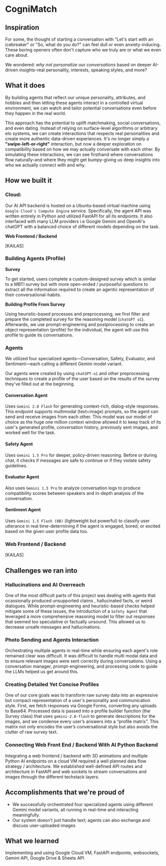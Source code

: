 # CogniMatch

## Inspiration
For some, the thought of starting a conversation with "Let's start with an icebreaker" or "So, what do you do?" can feel dull or even anxiety-inducing. These boring openers often don't capture who we truly are or what we even care about. 

We wondered: *why not personalize our conversations* based on deeper AI-driven insights-real personality, interests, speaking styles, and more? 

## What it does

By building agents that reflect our unique personality, attributes, and hobbies and then letting these agents interact in a controlled virtual environment, we can watch and tailor potential conversations even before they happen in the real world. 

This approach has the potential to uplift matchmaking, social conversations, and even dating. Instead of relying on surface-level algorithms or arbitrary elo systems, we can create interactions that respects real personalities and create more authentic  data-driven experiences. It's no longer simply a **"swipe-left-or-right"** interaction, but now a deeper exploration on compatibility based on how we may actually conversate with each other. By simulating these interactions, we can see firsthand where conversations flow naturally-and where they might get bumpy-giving us deep insights into who we actually connect with and why. 

## How we built it
### Cloud:

Our AI API backend is hosted on a Ubuntu-based virtual machine using `Google Cloud's Compute Engine` service. Specifically, the agent API was written entirely in Python and utilized FastAPI for all its endpoints. It also interfaced with many LLM providers i.e Google Gemini and OpenAI's chatGPT with a balanced choice of different models depending on the task. 

**Web Frontend / Backend**

[KAILAS]


### Building Agents (Profile)
**Survey**

To get started, users complete a custom-designed survey which is similar to a MBTI survey but with more open-ended / purposeful questions to extract all the information required to create an agentic representation of their conversational-habits.  

**Building Profile From Survey**

Using heuristic-based processes and preprocessing, we first filter and prepare the completed survey for the reasoning model (`chatGPT o1`). Afterwards, we use prompt-engineering and postprocessing to create an object representation (profile) for the individual, the agent will use this profile to guide its conversations. 

### Agents
We utilized four specialized agents—Conversation, Safety, Evaluator, and Sentiment—each calling a different Gemini model variant. 

Our agents were created by using `chatGPT-o1` and other preprocessing techniques to create a profile of the user based on the results of the survey they've filled out at the beginning. 

#### Conversation Agent
Uses `Gemini 2.0 Flash` for generating context-rich, dialog-style responses. This endpoint supports multimodal (text+image) prompts, so the agent can send and receive images from each other. This model was our model of choice as the huge one million context window allowed it to keep track of its user's generated profile, conversation history, previously sent images, and worked well for the task. 

#### Safety Agent
Uses `Gemini 1.5 Pro` for deeper, policy-driven reasoning. Before or during chat, it checks if messages are safe to continue or if they violate safety guidelines.

#### Evaluator Agent
Also uses `Gemini 1.5 Pro` to analyze conversation logs to produce compatibility scores between speakers and in-depth analysis of the conversation. 

#### Sentiment Agent
Uses `Gemini 1.5 Flash (8B)` (lightweight but powerful) to classify user utterance in real time-determining if the agent is engaged, bored, or excited based on the given user profile data too.

### Web Frontend / Backend

[KAILAS]

## Challenges we ran into

### Hallucinations and AI Overreach
One of the most difficult parts of this project was dealing with agents that ocassionally produced unsupported claims , hallucinated facts, or weird dialogues. While prompt-engineering and heuristic-based checks helped mitigate some of these issues, the introduction of a `Safety Agent` that leveraged a more comprehensive reasoning model to filter out responses that seemed too speculative or factually unsound. This allowed us to decrease unsafe messages and hallucinations.

### Photo Sending and Agents Interaction

Orchestrating multiple agents in real-time while ensuring each agent's role remained clear was difficult. It was difficult to handle multi modal data and to ensure relevant images were sent correctly during conversations. Using a conversation manager, prompt-engineering, and processing code to guide the LLMs helped us get around this. 

### Creating Detailed Yet Concise Profiles

One of our core goals was to transform raw survey data into an expressive but compact representation of a user's personality and communication style. First, we fetch responses via Google Forms, converting any uploads to Base64. Processed data is passed into a profile builder function (the Survey class) that uses `gemini-2.0-flash` to generate descriptions for the images, and we condense every user’s answers into a “profile matrix”. This matrix not only encodes the user’s conversational style but also avoids the clutter of raw survey text.

### Connecting Web Front End / Backend With AI Python Backend
Integrating a web frontend / backend with 3D animations and multiple Python AI endpoints on a cloud VM required a well planned data flow strategy / architecture. We established well-defined API routes and architecture in FastAPI and web sockets to stream conversations and images through the different techstack layers. 

## Accomplishments that we're proud of
- We successfully orchestrated four specialized agents using different Gemini model variants, all running in real-time and interacting meaningfully.
- Our system doesn't just handle text; agents can also exchange and discuss user-uploaded images

## What we learned
Implementing and using Google Cloud VM, FastAPI endpoints, websockets, Gemini API, Google Drive & Sheets API
